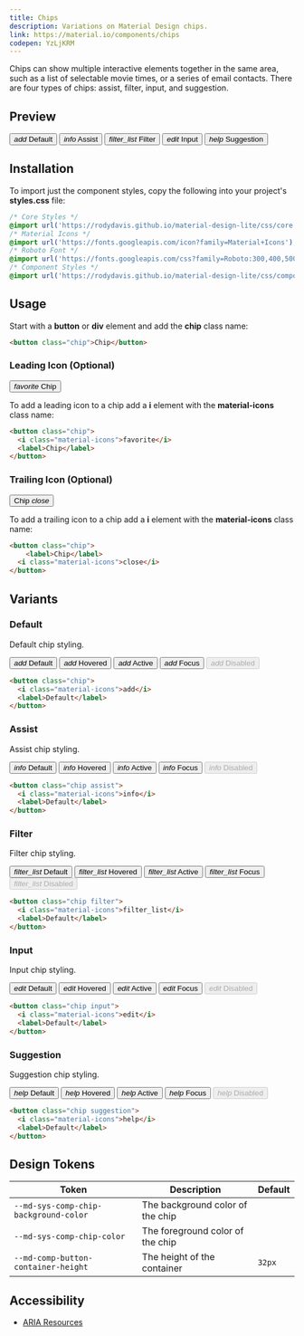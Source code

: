 ```yaml
---
title: Chips
description: Variations on Material Design chips.
link: https://material.io/components/chips
codepen: YzLjKRM
---
```


Chips can show multiple interactive elements together in the same area, such as a list of selectable movie times, or a series of email contacts. There are four types of chips: assist, filter, input, and suggestion.

## Preview

<div class="preview">
  <button class="chip">
    <i class="material-icons">add</i>
    <label>Default</label>
  </button>
  <button class="chip assist">
    <i class="material-icons">info</i>
    <label>Assist</label>
  </button>
  <button class="chip filter">
    <i class="material-icons">filter_list</i>
    <label>Filter</label>
  </button>
  <button class="chip input">
    <i class="material-icons">edit</i>
    <label>Input</label>
  </button>
  <button class="chip suggestion">
    <i class="material-icons">help</i>
    <label>Suggestion</label>
  </button>
</div>

## Installation

To import just the component styles, copy the following into your project's **styles.css** file:

```css
/* Core Styles */
@import url('https://rodydavis.github.io/material-design-lite/css/core.css');
/* Material Icons */
@import url('https://fonts.googleapis.com/icon?family=Material+Icons');
/* Roboto Font */
@import url('https://fonts.googleapis.com/css?family=Roboto:300,400,500,700&amp;display=swap');
/* Component Styles */
@import url('https://rodydavis.github.io/material-design-lite/css/components/chip/style.css');
```

## Usage

Start with a **button** or **div** element and add the **chip** class name:

```html
<button class="chip">Chip</button>
```

### Leading Icon (Optional)

<div class="preview">
  <button class="chip">
    <i class="material-icons">favorite</i>
    <label>Chip</label>
  </button>
</div>

To add a leading icon to a chip add a **i** element with the **material-icons** class name:

```html
<button class="chip">
  <i class="material-icons">favorite</i>
  <label>Chip</label>
</button>
```

### Trailing Icon (Optional)

<div class="preview">
  <button class="chip">
    <label>Chip</label>
    <i class="material-icons">close</i>
  </button>
</div>

To add a trailing icon to a chip add a **i** element with the **material-icons** class name:

```html
<button class="chip">
    <label>Chip</label>
  <i class="material-icons">close</i>
</button>
```

## Variants

### Default

Default chip styling.

<div class="preview">
  <button class="chip">
    <i class="material-icons">add</i>
    <label>Default</label>
  </button>
  <button class="chip hover">
    <i class="material-icons">add</i>
    <label>Hovered</label>
  </button>
  <button class="chip active">
    <i class="material-icons">add</i>
    <label>Active</label>
  </button>
  <button class="chip focus">
    <i class="material-icons">add</i>
    <label>Focus</label>
  </button>
  <button class="chip" disabled>
    <i class="material-icons">add</i>
    <label>Disabled</label>
  </button>
</div>

```html
<button class="chip">
  <i class="material-icons">add</i>
  <label>Default</label>
</button>
```

### Assist

Assist chip styling.

<div class="preview">
  <button class="chip assist">
    <i class="material-icons">info</i>
    <label>Default</label>
  </button>
  <button class="chip assist hover">
    <i class="material-icons">info</i>
    <label>Hovered</label>
  </button>
  <button class="chip assist active">
    <i class="material-icons">info</i>
    <label>Active</label>
  </button>
  <button class="chip assist focus">
    <i class="material-icons">info</i>
    <label>Focus</label>
  </button>
  <button class="chip assist" disabled>
    <i class="material-icons">info</i>
    <label>Disabled</label>
  </button>
</div>

```html
<button class="chip assist">
  <i class="material-icons">info</i>
  <label>Default</label>
</button>
```

### Filter

Filter chip styling.

<div class="preview">
  <button class="chip filter">
    <i class="material-icons">filter_list</i>
    <label>Default</label>
  </button>
  <button class="chip filter hover">
    <i class="material-icons">filter_list</i>
    <label>Hovered</label>
  </button>
  <button class="chip filter active">
    <i class="material-icons">filter_list</i>
    <label>Active</label>
  </button>
  <button class="chip filter focus">
    <i class="material-icons">filter_list</i>
    <label>Focus</label>
  </button>
  <button class="chip filter" disabled>
    <i class="material-icons">filter_list</i>
    <label>Disabled</label>
  </button>
</div>

```html
<button class="chip filter">
  <i class="material-icons">filter_list</i>
  <label>Default</label>
</button>
```

### Input

Input chip styling.

<div class="preview">
  <button class="chip input">
    <i class="material-icons">edit</i>
    <label>Default</label>
  </button>
  <button class="chip input hover">
    <i class="material-icons">edit</i>
    <label>Hovered</label>
  </button>
  <button class="chip input active">
    <i class="material-icons">edit</i>
    <label>Active</label>
  </button>
  <button class="chip input focus">
    <i class="material-icons">edit</i>
    <label>Focus</label>
  </button>
  <button class="chip input" disabled>
    <i class="material-icons">edit</i>
    <label>Disabled</label>
  </button>
</div>

```html
<button class="chip input">
  <i class="material-icons">edit</i>
  <label>Default</label>
</button>
```

### Suggestion

Suggestion chip styling.

<div class="preview">
  <button class="chip suggestion">
    <i class="material-icons">help</i>
    <label>Default</label>
  </button>
  <button class="chip suggestion hover">
    <i class="material-icons">help</i>
    <label>Hovered</label>
  </button>
  <button class="chip suggestion active">
    <i class="material-icons">help</i>
    <label>Active</label>
  </button>
  <button class="chip suggestion focus">
    <i class="material-icons">help</i>
    <label>Focus</label>
  </button>
  <button class="chip suggestion" disabled>
    <i class="material-icons">help</i>
    <label>Disabled</label>
  </button>
</div>

```html
<button class="chip suggestion">
  <i class="material-icons">help</i>
  <label>Default</label>
</button>
```

## Design Tokens

| Token                                   | Description                        | Default                                                                                   |
|-----------------------------------------|------------------------------------|-------------------------------------------------------------------------------------------|
| `--md-sys-comp-chip-background-color` | The background color of the chip | <div class="tooltip token-box color-surface" data-tooltip="--md-sys-color-surface"></div> |
| `--md-sys-comp-chip-color`            | The foreground color of the chip | <div class="tooltip token-box color-primary" data-tooltip="--md-sys-color-primary"></div> |
| `--md-comp-button-container-height`     | The height of the container        | `32px`                                                                                    |

## Accessibility

- [ARIA Resources](https://static.corp.google.com/ariablueprints/button/button.html)
